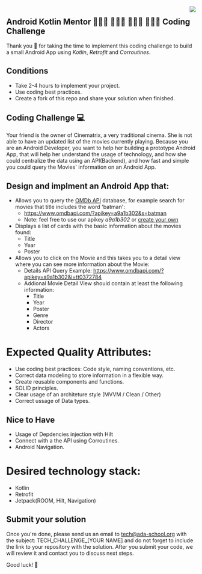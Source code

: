 <img align="right" src="https://github.com/ada-school/module-template/blob/main/ada.png">


## Android Kotlin Mentor 👩🏻‍💻 👨🏾‍💻 👨🏻‍💻 👩🏽‍💻 Coding Challenge

Thank you 🙏 for taking the time to implement this coding challenge to build a small Android App using *Kotlin*, *Retrofit* and *Corroutines*.

## Conditions

* Take 2-4 hours to implement your project.
* Use coding best practices.
* Create a fork of this repo and share your solution when finished.


## Coding Challenge 💻

Your friend is the owner of Cinematrix, a very traditional cinema. She is not able to have an updated list of the movies currently playing. 
Because you are an Android Developer, you want to help her building a prototype Android App, that will help her understand the usage of technology, and how she could centralize the data using an API(Backend), and how fast and simple you could query the Movies' information on an Android App. 

## Design and implment an Android App that:
* Allows you to query the [OMDb API](https://www.omdbapi.com/) database, for example search for movies that title includes the word 'batman':
  * https://www.omdbapi.com/?apikey=a9a1b302&s=batman
  * Note: feel free to use our apikey *a9a1b302* or [create your own](https://www.omdbapi.com/apikey.aspx)
* Displays a list of cards with the basic information about the movies found:
  * Title
  * Year
  * Poster
* Allows you to click on the Movie and this takes you to a detail view where you can see more information about the Movie:
  * Details API Query Example: https://www.omdbapi.com/?apikey=a9a1b302&i=tt0372784
  * Addional Movie Detail View should contain at least the following information:
    * Title   
    * Year
    * Poster
    * Genre
    * Director
    * Actors

# Expected Quality Attributes:
* Use coding best practices: Code style, naming conventions, etc.
* Correct data modeling to store information in a flexible way.
* Create reusable components and functions.
* SOLID principles.
* Clear usage of an architeture style (MVVM / Clean / Other)
* Correct ussage of Data types.
  
## Nice to Have
* Usage of Depdencies injection with Hilt
* Connect with a the API using Corroutines.
* Android Navigation.


# Desired technology stack:
* Kotlin 
* Retrofit
* Jetpack(ROOM, Hilt, Navigation)

## Submit your solution

Once you're done, please send us an email to [tech@ada-school.org](mailto:tech@ada-school.org) with the subject: TECH_CHALLENGE_[YOUR NAME] and do not forget to include the link to your repository with the solution. After you submit your code, we will review it and contact you to discuss next steps. 

Good luck! 💪
